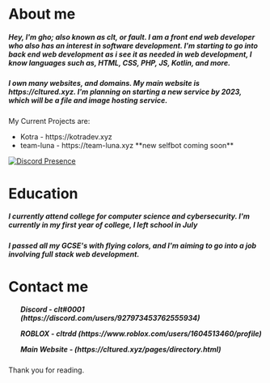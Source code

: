 <h1>About me</h1>
<h5>Hey, I'm gho; also known as clt, or fault. I am a front end web developer who also has an interest in software development. I'm starting to go into back end web development as i see it as needed in web development, I know languages such as, HTML, CSS, PHP, JS, Kotlin, and more.</h5>

<h5>I own many websites, and domains. My main website is https://cltured.xyz. I'm planning on starting a new service by 2023, which will be a file and image hosting service.</h5>

My Current Projects are:
<ul>
<li>
 Kotra - https://kotradev.xyz 
</li>
  <li>
 team-luna - https://team-luna.xyz **new selfbot coming soon**
</li>
</ul>

[![Discord Presence](https://lanyard.cnrad.dev/api/927973453762555934)](https://discord.com/users/927973453762555934)

<h1>Education</h1>
<h5>I currently attend college for computer science and cybersecurity. I'm currently in my first year of college, I left school in July</h5>
<h5>I passed all my GCSE's with flying colors, and I'm aiming to go into a job involving full stack web development.</h5>

<h1>Contact me</h1>
<h5>
<ul>Discord - clt#0001 (https://discord.com/users/927973453762555934)</ul>
<ul>ROBLOX - cltrdd (https://www.roblox.com/users/1604513460/profile)</ul> 
<ul>Main Website - (https://cltured.xyz/pages/directory.html)</ul>
</h5>
Thank you for reading.
